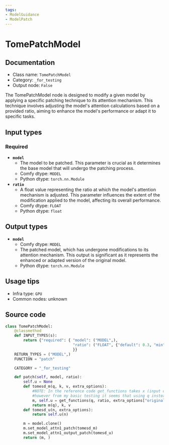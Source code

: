 ```yaml
---
tags:
- ModelGuidance
- ModelPatch
---
```


# TomePatchModel
## Documentation
- Class name: `TomePatchModel`
- Category: `_for_testing`
- Output node: `False`

The TomePatchModel node is designed to modify a given model by applying a specific patching technique to its attention mechanism. This technique involves adjusting the model's attention calculations based on a provided ratio, aiming to enhance the model's performance or adapt it to specific tasks.
## Input types
### Required
- **`model`**
    - The model to be patched. This parameter is crucial as it determines the base model that will undergo the patching process.
    - Comfy dtype: `MODEL`
    - Python dtype: `torch.nn.Module`
- **`ratio`**
    - A float value representing the ratio at which the model's attention mechanism is adjusted. This parameter influences the extent of the modification applied to the model, affecting its overall performance.
    - Comfy dtype: `FLOAT`
    - Python dtype: `float`
## Output types
- **`model`**
    - Comfy dtype: `MODEL`
    - The patched model, which has undergone modifications to its attention mechanism. This output is significant as it represents the enhanced or adapted version of the original model.
    - Python dtype: `torch.nn.Module`
## Usage tips
- Infra type: `GPU`
- Common nodes: unknown


## Source code
```python
class TomePatchModel:
    @classmethod
    def INPUT_TYPES(s):
        return {"required": { "model": ("MODEL",),
                              "ratio": ("FLOAT", {"default": 0.3, "min": 0.0, "max": 1.0, "step": 0.01}),
                              }}
    RETURN_TYPES = ("MODEL",)
    FUNCTION = "patch"

    CATEGORY = "_for_testing"

    def patch(self, model, ratio):
        self.u = None
        def tomesd_m(q, k, v, extra_options):
            #NOTE: In the reference code get_functions takes x (input of the transformer block) as the argument instead of q
            #however from my basic testing it seems that using q instead gives better results
            m, self.u = get_functions(q, ratio, extra_options["original_shape"])
            return m(q), k, v
        def tomesd_u(n, extra_options):
            return self.u(n)

        m = model.clone()
        m.set_model_attn1_patch(tomesd_m)
        m.set_model_attn1_output_patch(tomesd_u)
        return (m, )

```
